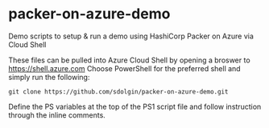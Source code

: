 # packer-on-azure-demo
Demo scripts to setup &amp; run a demo using HashiCorp Packer on Azure via Cloud Shell

These files can be pulled into Azure Cloud Shell by opening a broswer to https://shell.azure.com
Choose PowerShell for the preferred shell and simply run the following:

```
git clone https://github.com/sdolgin/packer-on-azure-demo.git
```

Define the PS variables at the top of the PS1 script file and follow instruction through the inline comments. 

